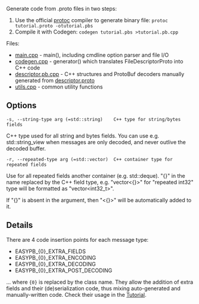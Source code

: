 Generate code from .proto files in two steps:
1. Use the official [protoc](https://github.com/protocolbuffers/protobuf/releases) compiler to generate binary file: `protoc tutorial.proto -otutorial.pbs`
2. Compile it with Codegen: `codegen tutorial.pbs >tutorial.pb.cpp`

Files:
- [main.cpp](main.cpp) - main(), including cmdline option parser and file I/O
- [codegen.cpp](codegen.cpp) - generator() which translates FileDescriptorProto into C++ code
- [descriptor.pb.cpp](descriptor.pb.cpp) - C++ structures and ProtoBuf decoders manually generated from
[descriptor.proto](https://github.com/protocolbuffers/protobuf/blob/main/src/google/protobuf/descriptor.proto)
- [utils.cpp](utils.cpp) - common utility functions


## Options

`-s, --string-type arg (=std::string)    C++ type for string/bytes fields`

C++ type used for all string and bytes fields.
You can use e.g. std::string_view when messages are only decoded,
and never outlive the decoded buffer.

`-r, --repeated-type arg (=std::vector)  C++ container type for repeated fields`

Use for all repeated fields another container (e.g. std::deque).
"{}" in the name replaced by the C++ field type,
e.g. "vector<{}>" for "repeated int32" type will be formatted as "vector<int32_t>".

If "{}" is absent in the argument, then "<{}>" will be automatically added to it.


## Details

There are 4 code insertion points for each message type:
- EASYPB_{0}_EXTRA_FIELDS
- EASYPB_{0}_EXTRA_ENCODING
- EASYPB_{0}_EXTRA_DECODING
- EASYPB_{0}_EXTRA_POST_DECODING

... where `{0}` is replaced by the class name. They allow the addition of extra fields
and their (de)serialization code, thus mixing auto-generated and manually-written code.
Check their usage in the [Tutorial](../examples/tutorial).
